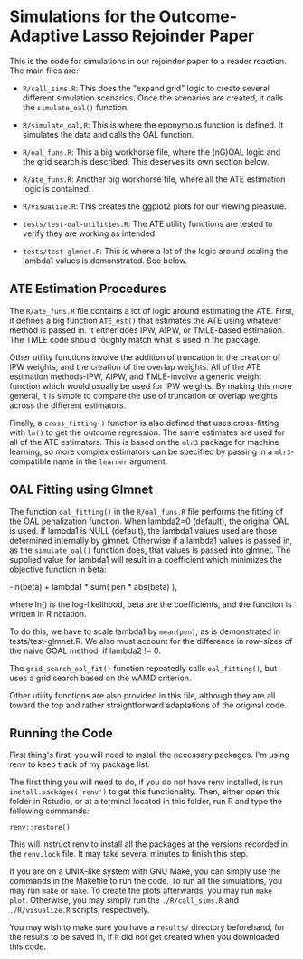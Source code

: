 # Simulations for the Outcome-Adaptive Lasso Rejoinder Paper

This is the code for simulations in our rejoinder paper to a reader reaction. The main files are:

- `R/call_sims.R`: This does the "expand grid" logic to create several different simulation scenarios.
Once the scenarios are created, it calls the `simulate_oal()` function.

- `R/simulate_oal.R`: This is where the eponymous function is defined. It simulates the data and calls the OAL function.

- `R/oal_funs.R`: This a big workhorse file, where the (nG)OAL logic and the grid search is described. 
This deserves its own section below.

- `R/ate_funs.R`: Another big workhorse file, where all the ATE estimation logic is contained.

- `R/visualize.R`: This creates the ggplot2 plots for our viewing pleasure.

- `tests/test-oal-utilities.R`: The ATE utility functions are tested to verify they are working as intended.

- `tests/test-glmnet.R`: This is where a lot of the logic around scaling the lambda1 values is demonstrated. See below.

## ATE Estimation Procedures

The `R/ate_funs.R` file contains a lot of logic around estimating the ATE.
First, it defines a big function `ATE_est()` that estimates the ATE using
whatever method is passed in. It either does IPW, AIPW, or TMLE-based estimation.
The TMLE code should roughly match what is used in the package.

Other utility functions involve the addition of truncation in the creation of IPW weights, and the creation of the overlap weights. All of the ATE estimation methods-IPW, AIPW, and TMLE-involve a generic weight function which would usually be used for IPW weights. By making this more general, it is simple to compare the use of truncation or overlap weights across the different estimators.

Finally, a `cross_fitting()` function is also defined that uses cross-fitting with `lm()` to get the outcome regression. The same estimates are used for all of the ATE
estimators. This is based on the `mlr3` package for machine learning, so more complex estimators can be specified by passing in a `mlr3`-compatible name in the `learner` argument.

## OAL Fitting using Glmnet

The function `oal_fitting()` in the `R/oal_funs.R` file performs the fitting of 
the OAL penalization function. When lambda2=0 (default), the original OAL is used. 
If lambda1 is NULL (default), the lambda1 values used are those determined internally by glmnet. 
Otherwise if a lambda1 values is passed in, as the `simulate_oal()` function does, that values is passed into glmnet.
The supplied value for lambda1 will result in a coefficient which minimizes the objective function in beta:

-ln(beta) + lambda1 * sum( pen * abs(beta) ),

where ln() is the log-likelihood, beta are the coefficients, and the function is written in R notation.

To do this, we have to scale lambda1 by `mean(pen)`, as is demonstrated in tests/test-glmnet.R. We also must
account for the difference in row-sizes of the naive GOAL method, if lambda2 != 0.

The `grid_search_oal_fit()` function repeatedly calls `oal_fitting()`, but uses a grid search based on the wAMD criterion.

Other utility functions are also provided in this file, although they are all toward the top and rather straightforward
adaptations of the original code.

## Running the Code

First thing's first, you will need to install the necessary packages. I'm using renv to keep track of my package list.

The first thing you will need to do, if you do not have renv installed, is run `install.packages('renv')` to get this functionality. Then, either open this folder in Rstudio, or at a terminal located in this folder, run R and type the following commands:

```{R}
renv::restore()
```

This will instruct renv to install all the packages at the versions recorded in the `renv.lock` file. It may take several minutes to finish this step.

If you are on a UNIX-like system with GNU Make, you can simply use the commands in the Makefile to run the code.
To run all the simulations, you may run `make` or `make`.
To create the plots afterwards, you may run `make plot`.
Otherwise, you may simply run the `./R/call_sims.R` and `./R/visualize.R` scripts, respectively.

You may wish to make sure you have a `results/` directory beforehand, for the results to be saved in, if it did not get created when you downloaded this code.

